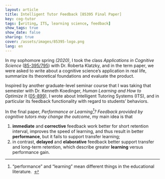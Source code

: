 ```yaml
---
layout: article
title: Intelligent Tutor Feedback [85395 Final Paper]
key: cog-tutor
tags: [writing, ITS, learning science, feedback]
show_tags: true
show_date: false
sharing: true
cover: /assets/images/85395-logo.png
lang: en
---
```


In my sophomore spring *(2020)*, I took the class *Applications in Cognitive Science* ([85-395/795][85395]) with Dr. Roberta Klatzky, and in the term paper, we were asked to write about a cognitive science’s application in real life, summarize its theoretical foundations and evaluate the product. 

<!--more-->

Inspired by another graduate-level seminar course that I was taking that semester with Dr. Kenneth Koedinger, *Human Learning and How to Optimize It* ([05-899]), I wrote about Intelligent Tutoring Systems (ITS), and in particular its feedback functionality with regard to students’ behaviors. 

In the final paper, *Performance or Learning[^1]? Feedback provided by cognitive tutors may change the outcome*, my main idea is that 
1. **immediate** and **corrective** feedback work better for short retention interval, improves the speed of learning, and thus result in better **performance**, but it fails to support transfer learning;
2. in contrast, **delayed** and **elaborative** feedback better support transfer and long-term retention, which describe greater **learning** versus performance gain.

[85395]: https://www.coursicle.com/cmu/courses/PSY/85395/
[05-899]: https://www.coursicle.com/cmu/courses/HCI/05899/
[^1]: “performance” and “learning” mean different things in the educational literature.  